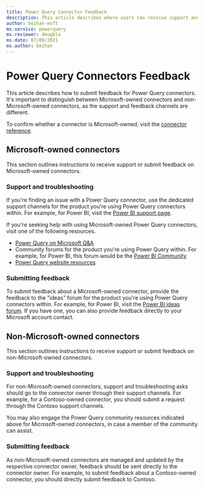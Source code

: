 ```yaml
---
title: Power Query Connector Feedback
description: This article describes where users can receive support and share feedback for Power Query Connectors. 
author: bezhan-msft
ms.service: powerquery
ms.reviewer: dougklo
ms.date: 07/09/2021
ms.author: bezhan
---
```


# Power Query Connectors Feedback

This article describes how to submit feedback for Power Query connectors. It's important to distinguish between Microsoft-owned connectors and non-Microsoft-owned connectors, as the support and feedback channels are different. 

To confirm whether a connector is Microsoft-owned, visit the [connector reference](index.md).

## Microsoft-owned connectors

This section outlines instructions to receive support or submit feedback on Microsoft-owned connectors. 

### Support and troubleshooting

If you're finding an issue with a Power Query connector, use the dedicated support channels for the product you're using Power Query connectors within. For example, for Power BI, visit the [Power BI support page](https://powerbi.microsoft.com/support/).

If you're seeking help with using Microsoft-owned Power Query connectors, visit one of the following resources.
* [Power Query on Microsoft Q&A](/answers/products/pwrqry)
* Community forums for the product you're using Power Query within. For example, for Power BI, this forum would be the [Power BI Community](https://community.powerbi.com/t5/Power-Query/bd-p/power-bi-services)
* [Power Query website resources](https://powerquery.microsoft.com/resources/)

### Submitting feedback

To submit feedback about a Microsoft-owned connector, provide the feedback to the "ideas" forum for the product you're using Power Query connectors within. For example, for Power BI, visit the [Power BI ideas forum](https://ideas.powerbi.com). If you have one, you can also provide feedback directly to your Microsoft account contact.

## Non-Microsoft-owned connectors

This section outlines instructions to receive support or submit feedback on non-Microsoft-owned connectors. 

### Support and troubleshooting

For non-Microsoft-owned connectors, support and troubleshooting asks should go to the connector owner through their support channels. For example, for a Contoso-owned connector, you should submit a request through the Contoso support channels. 

You may also engage the Power Query community resources indicated above for Microsoft-owned connectors, in case a member of the community can assist.

### Submitting feedback

As non-Microsoft-owned connectors are managed and updated by the respective connector owner, feedback should be sent directly to the connector owner. For example, to submit feedback about a Contoso-owned connector, you should directly submit feedback to Contoso.